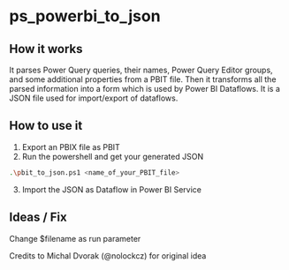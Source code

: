# ps_powerbi_to_json

## How it works
It parses Power Query queries, their names, Power Query Editor groups, and some additional properties from a PBIT file. Then it transforms all the parsed information into a form which is used by Power BI Dataflows. It is a JSON file used for import/export of dataflows.

## How to use it
1. Export an PBIX file as PBIT
2. Run the powershell and get your generated JSON 
```sh
.\pbit_to_json.ps1 <name_of_your_PBIT_file>
```
3. Import the JSON as Dataflow in Power BI Service

## Ideas / Fix
Change $filename as run parameter

Credits to Michal Dvorak (@nolockcz) for original idea
